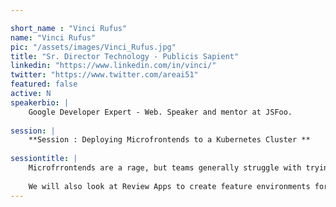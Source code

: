 ```yaml
---

short_name : "Vinci Rufus"
name: "Vinci Rufus"
pic: "/assets/images/Vinci_Rufus.jpg"
title: "Sr. Director Technology - Publicis Sapient"
linkedin: "https://www.linkedin.com/in/vinci/"
twitter: "https://www.twitter.com/areai51"
featured: false
active: N
speakerbio: |
    Google Developer Expert - Web. Speaker and mentor at JSFoo.
    
session: |
    **Session : Deploying Microfrontends to a Kubernetes Cluster **
    
sessiontitle: |
    Microfrrontends are a rage, but teams generally struggle with trying to deploy their Microfrontends on to a Production Environment. This talk will walk you through an end to end process of setting up a micro frontend app using monorepos and trunk-based development and how do we go about setting up a CI & CD pipeline for deploying it into an AKS cluster using Azure DevOps.
    
    We will also look at Review Apps to create feature environments for every PR thats raised. 
---
```


